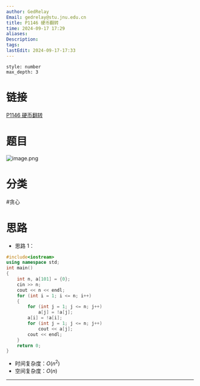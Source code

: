 ```yaml
---
author: GedRelay
Email: gedrelay@stu.jnu.edu.cn
title: P1146 硬币翻转
time: 2024-09-17 17:29
aliases: 
Description: 
tags: 
lastEdit: 2024-09-17-17:33
---
```


```toc
style: number
max_depth: 3
```

# 链接
[P1146 硬币翻转](https://www.luogu.com.cn/problem/P1146) 

# 题目
![image.png](https://ged-pic-bed.oss-cn-guangzhou.aliyuncs.com/img/202409171729030.png)


# 分类
#贪心 

# 思路
- 思路 1：


```cpp
#include<iostream>
using namespace std;
int main()
{
	int n, a[101] = {0};
	cin >> n;
	cout << n << endl;
	for (int i = 1; i <= n; i++)
	{
		for (int j = 1; j <= n; j++)
			a[j] = !a[j];
		a[i] = !a[i];
		for (int j = 1; j <= n; j++)
			cout << a[j];
		cout << endl;
	}
	return 0;
}
```


- 时间复杂度：${O\left( n^{2}  \right)  }$ 
- 空间复杂度：${O\left( n \right)  }$ 


---

